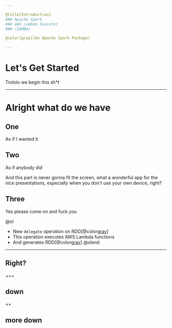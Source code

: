 ```yaml
---

@title[Introduction]
### Apache Spark
### AWS Lambda Executor
### (SAMBA)

@color[gray](An Apache Spark Package)

---
```


# Let's Get Started
Trololo we begin this sh*t

---

# Alright what do we have

## One 
As if I wanted it

## Two
As if anybody did

And this part is never gonna fit the screen, what a wonderful app for the nice presentations, especially when you don't use your own device, right? 

## Three
Yes please come on and fuck you

@ol
- New `delegate` operation on RDD[@color[gray](AWSTask)]
- This operation executes AWS Lambda functions
- And generates RDD[@color[gray](AWSResult)]
@olend

---

## Right?

+++

## down

++

## more down

